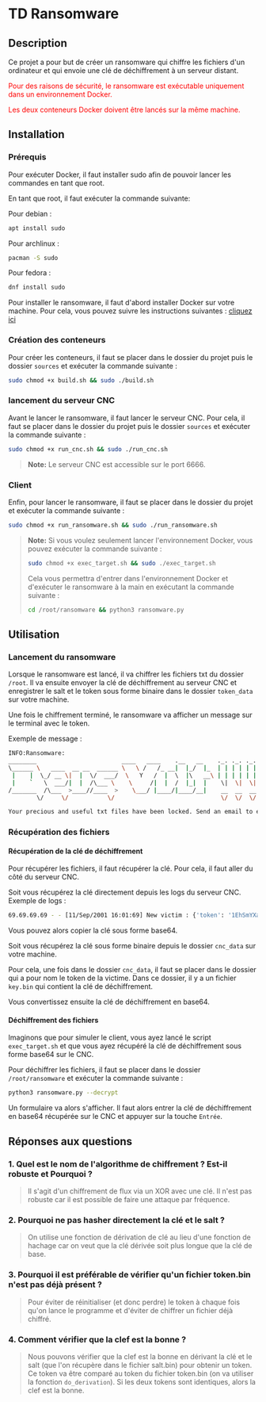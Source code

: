 # TD Ransomware

## Description

Ce projet a pour but de créer un ransomware qui chiffre les fichiers d'un ordinateur et qui envoie une clé de déchiffrement à un serveur distant.


<span style="color:red">Pour des raisons de sécurité, le ransomware est exécutable uniquement dans un environnement Docker. </span>

<span style="color:red">Les deux conteneurs Docker doivent être lancés sur la même machine.</span>

## Installation

### Prérequis

Pour exécuter Docker, il faut installer sudo afin de pouvoir lancer les commandes en tant que root.

En tant que root, il faut exécuter la commande suivante:

Pour debian :

```bash
apt install sudo
```

Pour archlinux :

```bash
pacman -S sudo
```

Pour fedora :

```bash
dnf install sudo
```

Pour installer le ransomware, il faut d'abord installer Docker sur votre machine. Pour cela, vous pouvez suivre les instructions suivantes : [cliquez ici](https://docs.docker.com/engine/install/)


### Création des conteneurs

Pour créer les conteneurs, il faut se placer dans le dossier du projet puis le dossier `sources` et exécuter la commande suivante :
```bash
sudo chmod +x build.sh && sudo ./build.sh
```

### lancement du serveur CNC

Avant le lancer le ransomware, il faut lancer le serveur CNC. Pour cela, il faut se placer dans le dossier du projet puis le dossier `sources` et exécuter la commande suivante :
```bash
sudo chmod +x run_cnc.sh && sudo ./run_cnc.sh
```

> **Note:** Le serveur CNC est accessible sur le port 6666.

### Client

Enfin, pour lancer le ransomware, il faut se placer dans le dossier du projet et exécuter la commande suivante :
```bash
sudo chmod +x run_ransomware.sh && sudo ./run_ransomware.sh
```

> **Note:** Si vous voulez seulement lancer l'environnement Docker, vous pouvez exécuter la commande suivante :
> ```bash
> sudo chmod +x exec_target.sh && sudo ./exec_target.sh
> ```
> Cela vous permettra d'entrer dans l'environnement Docker et d'exécuter le ransomware à la main en exécutant la commande suivante :
> ```bash
> cd /root/ransomware && python3 ransomware.py
> ```

## Utilisation

### Lancement du ransomware

Lorsque le ransomware est lancé, il va chiffrer les fichiers txt du dossier `/root`. Il va ensuite envoyer la clé de déchiffrement au serveur CNC et enregistrer le salt et le token sous forme binaire dans le dossier `token_data` sur votre machine.

Une fois le chiffrement terminé, le ransomware va afficher un message sur le terminal avec le token.

Exemple de message :
```bash
INFO:Ransomware:
________                        ____   ____    .__   __    ._. ._. ._.
\______ \   ____  __ __  ______ \   \ /   /_ __|  |_/  |_  | | | | | |
 |    |  \_/ __ \|  |  \/  ___/  \   Y   /  |  \  |\   __\ | | | | | |
 |    `   \  ___/|  |  /\___ \    \     /|  |  /  |_|  |    \|  \|  \|
/_______  /\___  >____//____  >    \___/ |____/|____/__|    __  __  __
        \/     \/           \/                              \/  \/  \/

Your precious and useful txt files have been locked. Send an email to evil@hell.com with title 'd448529985da7eaad9265e901469ce54' to unlock your data.
```

### Récupération des fichiers

#### Récupération de la clé de déchiffrement

Pour récupérer les fichiers, il faut récupérer la clé. Pour cela, il faut aller du côté du serveur CNC.

Soit vous récupérez la clé directement depuis les logs du serveur CNC.
Exemple de logs :
```bash
69.69.69.69 - - [11/Sep/2001 16:01:69] New victim : {'token': '1EhSmYXafqrZJl6QFGnOVA==', 'salt': 'BQnVrEo8dPX0xke+QoTj2Q==', 'key': 'yHehSkojK6Wxr9YUgcq7nw=='}
```
Vous pouvez alors copier la clé sous forme base64.

Soit vous récupérez la clé sous forme binaire depuis le dossier `cnc_data` sur votre machine.

Pour cela, une fois dans le dossier `cnc_data`, il faut se placer dans le dossier qui a pour nom le token de la victime. Dans ce dossier, il y a un fichier `key.bin` qui contient la clé de déchiffrement.

Vous convertissez ensuite la clé de déchiffrement en base64.

#### Déchiffrement des fichiers

Imaginons que pour simuler le client, vous ayez lancé le script `exec_target.sh` et que vous ayez récupéré la clé de déchiffrement sous forme base64 sur le CNC.

Pour déchiffrer les fichiers, il faut se placer dans le dossier `/root/ransomware` et exécuter la commande suivante :
```bash
python3 ransomware.py --decrypt
```

Un formulaire va alors s'afficher. Il faut alors entrer la clé de déchiffrement en base64 récupérée sur le CNC et appuyer sur la touche `Entrée`.

## Réponses aux questions

### 1. Quel est le nom de l'algorithme de chiffrement ? Est-il robuste et Pourquoi ?

> Il s'agit d'un chiffrement de flux via un XOR avec une clé. Il n'est pas robuste car il est possible de faire une attaque par fréquence.


### 2. Pourquoi ne pas hasher directement la clé et le salt ?

> On utilise une fonction de dérivation de clé au lieu d'une fonction de hachage car on veut que la clé dérivée soit plus longue que la clé de base.


### 3. Pourquoi il est préférable de vérifier qu'un fichier token.bin n'est pas déjà présent ?

> Pour éviter de réinitialiser (et donc perdre) le token à chaque fois qu'on lance le programme et d'éviter de chiffrer un fichier déjà chiffré.


### 4. Comment vérifier que la clef est la bonne ?

> Nous pouvons vérifier que la clef est la bonne en dérivant la clé et le salt (que l'on récupère dans le fichier salt.bin) pour obtenir un token. Ce token va être comparé au token du fichier token.bin (on va utiliser la fonction `do_derivation`). Si les deux tokens sont identiques, alors la clef est la bonne.


